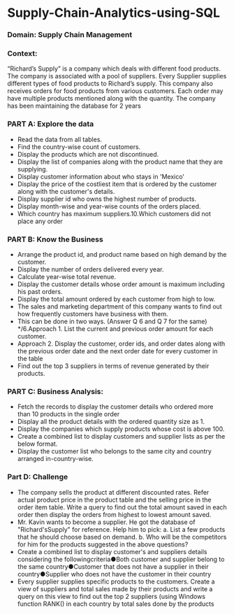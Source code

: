 # Supply-Chain-Analytics-using-SQL

### Domain: Supply Chain Management

### Context:
“Richard’s Supply” is a company which deals with different food products. The company is associated with a pool of suppliers. Every Supplier supplies different types of food products to Richard’s supply. This company also receives orders for food products from various customers. Each order may have multiple products mentioned along with the quantity. The company has been maintaining the database for 2 years

### PART A: Explore the data
- Read the data from all tables.
- Find the country-wise count of customers.
- Display the products which are not discontinued.
- Display the list of companies along with the product name that they are supplying.
- Display customer information about who stays in 'Mexico'
- Display the price of the costliest item that is ordered by the customer along with the customer's details.
- Display supplier id who owns the highest number of products.
- Display month-wise and year-wise counts of the orders placed.
- Which country has maximum suppliers.10.Which customers did not place any order

### PART B: Know the Business
- Arrange the product id, and product name based on high demand by the customer.
- Display the number of orders delivered every year.
- Calculate year-wise total revenue.
- Display the customer details whose order amount is maximum including his past orders.
- Display the total amount ordered by each customer from high to low.
- The sales and marketing department of this company wants to find out how frequently customers have business with them.
- This can be done in two ways. (Answer Q 6 and Q 7 for the same) */6.Approach 1. List the current and previous order amount for each customer.
- Approach 2. Display the customer, order ids, and order dates along with the previous order date and the next order date for every customer in the table
- Find out the top 3 suppliers in terms of revenue generated by their products.


### PART C: Business Analysis:
- Fetch the records to display the customer details who ordered more than 10 products in the single order
- Display all the product details with the ordered quantity size as 1.
- Display the companies which supply products whose cost is above 100.
- Create a combined list to display customers and supplier lists as per the below format.
- Display the customer list who belongs to the same city and country arranged in-country-wise.


### Part D: Challenge
- The company sells the product at different discounted rates. Refer actual product price in the product table and the selling price in the order item table. Write a query to find out the total amount saved in each order then display the orders from highest to lowest amount saved.
- Mr. Kavin wants to become a supplier. He got the database of "Richard'sSupply" for reference. Help him to pick: a. List a few products that he should choose based on demand. b. Who will be the competitors for him for the products suggested in the above questions?
- Create a combined list to display customer's and suppliers details considering the followingcriteria●Both customer and supplier belong to the same country●Customer that does not have a supplier in their country●Supplier who does not have the customer in their country
- Every supplier supplies specific products to the customers. Create a view of suppliers and total sales made by their products and write a query on this view to find out the top 2 suppliers (using Windows function RANK() in each country by total sales done by the products
